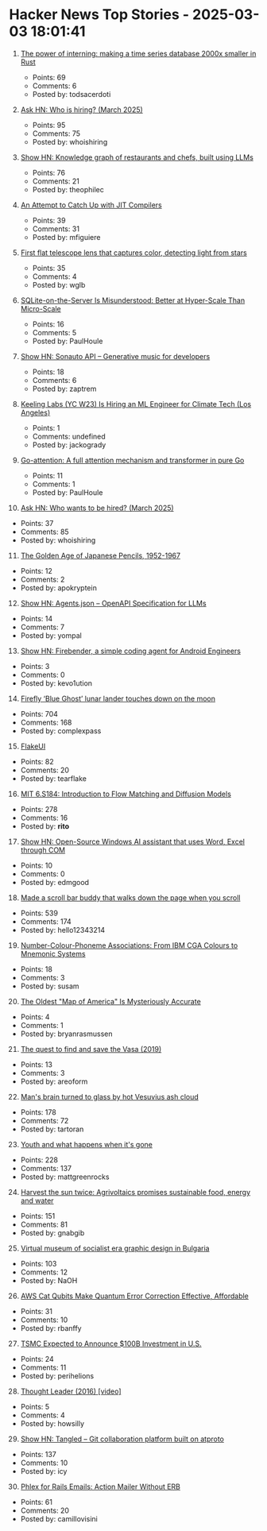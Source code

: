 # Hacker News Top Stories - 2025-03-03 18:01:41

1. [The power of interning: making a time series database 2000x smaller in Rust](https://gendignoux.com/blog/2025/03/03/rust-interning-2000x.html)
   - Points: 69
   - Comments: 6
   - Posted by: todsacerdoti

2. [Ask HN: Who is hiring? (March 2025)](undefined)
   - Points: 95
   - Comments: 75
   - Posted by: whoishiring

3. [Show HN: Knowledge graph of restaurants and chefs, built using LLMs](https://theophilecantelob.re/blog/2025/foudinge/)
   - Points: 76
   - Comments: 21
   - Posted by: theophilec

4. [An Attempt to Catch Up with JIT Compilers](https://arxiv.org/abs/2502.20547)
   - Points: 39
   - Comments: 31
   - Posted by: mfiguiere

5. [First flat telescope lens that captures color, detecting light from stars](https://phys.org/news/2025-02-flat-telescope-lens-capture-faraway.html)
   - Points: 35
   - Comments: 4
   - Posted by: wglb

6. [SQLite-on-the-Server Is Misunderstood: Better at Hyper-Scale Than Micro-Scale](https://rivet.gg/blog/2025-02-16-sqlite-on-the-server-is-misunderstood)
   - Points: 16
   - Comments: 5
   - Posted by: PaulHoule

7. [Show HN: Sonauto API – Generative music for developers](https://sonauto.ai/developers)
   - Points: 18
   - Comments: 6
   - Posted by: zaptrem

8. [Keeling Labs (YC W23) Is Hiring an ML Engineer for Climate Tech (Los Angeles)](https://www.keelinglabs.com/jobs)
   - Points: 1
   - Comments: undefined
   - Posted by: jackogrady

9. [Go-attention: A full attention mechanism and transformer in pure Go](https://github.com/takara-ai/go-attention)
   - Points: 11
   - Comments: 1
   - Posted by: PaulHoule

10. [Ask HN: Who wants to be hired? (March 2025)](undefined)
   - Points: 37
   - Comments: 85
   - Posted by: whoishiring

11. [The Golden Age of Japanese Pencils, 1952-1967](https://notes.stlartsupply.com/the-golden-age-of-japanese-pencils-1952-1967/)
   - Points: 12
   - Comments: 2
   - Posted by: apokryptein

12. [Show HN: Agents.json – OpenAPI Specification for LLMs](https://github.com/wild-card-ai/agents-json)
   - Points: 14
   - Comments: 7
   - Posted by: yompal

13. [Show HN: Firebender, a simple coding agent for Android Engineers](https://docs.firebender.com/get-started/agent)
   - Points: 3
   - Comments: 0
   - Posted by: kevo1ution

14. [Firefly ‘Blue Ghost’ lunar lander touches down on the moon](https://www.cnn.com/science/live-news/moon-landing-blue-ghost-03-02-25/index.html)
   - Points: 704
   - Comments: 168
   - Posted by: complexpass

15. [FlakeUI](https://github.com/tearflake/flake-ui)
   - Points: 82
   - Comments: 20
   - Posted by: tearflake

16. [MIT 6.S184: Introduction to Flow Matching and Diffusion Models](https://diffusion.csail.mit.edu)
   - Points: 278
   - Comments: 16
   - Posted by: __rito__

17. [Show HN: Open-Source Windows AI assistant that uses Word, Excel through COM](https://github.com/Alkali-Sim/SmartestKid)
   - Points: 10
   - Comments: 0
   - Posted by: edmgood

18. [Made a scroll bar buddy that walks down the page when you scroll](https://focusfurnace.com/scroll_buddy.html)
   - Points: 539
   - Comments: 174
   - Posted by: hello12343214

19. [Number-Colour-Phoneme Associations: From IBM CGA Colours to Mnemonic Systems](https://susam.net/assoc.html)
   - Points: 18
   - Comments: 3
   - Posted by: susam

20. [The Oldest "Map of America" Is Mysteriously Accurate](https://www.thetravel.com/oldest-american-map-accuracy-surprises-experts/)
   - Points: 4
   - Comments: 1
   - Posted by: bryanrasmussen

21. [The quest to find and save the Vasa (2019)](https://www.mentalfloss.com/article/568289/vasa-quest-to-save-most-famous-shipwreck)
   - Points: 13
   - Comments: 3
   - Posted by: areoform

22. [Man's brain turned to glass by hot Vesuvius ash cloud](https://www.bbc.com/news/articles/cgr2n8xx5gyo)
   - Points: 178
   - Comments: 72
   - Posted by: tartoran

23. [Youth and what happens when it's gone](https://tolstoyan.substack.com/p/youth)
   - Points: 228
   - Comments: 137
   - Posted by: mattgreenrocks

24. [Harvest the sun twice: Agrivoltaics promises sustainable food, energy and water](https://www.sheffield.ac.uk/news/harvesting-sun-twice-agrivoltaics-shows-promise-sustainable-food-energy-and-water-management-east)
   - Points: 151
   - Comments: 81
   - Posted by: gnabgib

25. [Virtual museum of socialist era graphic design in Bulgaria](http://socmus.com/en/)
   - Points: 103
   - Comments: 12
   - Posted by: NaOH

26. [AWS Cat Qubits Make Quantum Error Correction Effective, Affordable](https://www.nextplatform.com/2025/02/27/aws-cat-qubits-make-quantum-error-correction-effective-affordable/)
   - Points: 31
   - Comments: 10
   - Posted by: rbanffy

27. [TSMC Expected to Announce $100B Investment in U.S.](https://www.wsj.com/tech/trump-chip-maker-tsmc-expected-to-announce-100-billion-investment-in-u-s-02a44399)
   - Points: 24
   - Comments: 11
   - Posted by: perihelions

28. [Thought Leader (2016) [video]](https://www.youtube.com/watch?v=_ZBKX-6Gz6A)
   - Points: 5
   - Comments: 4
   - Posted by: howsilly

29. [Show HN: Tangled – Git collaboration platform built on atproto](https://blog.tangled.sh/intro)
   - Points: 137
   - Comments: 10
   - Posted by: icy

30. [Phlex for Rails Emails: Action Mailer Without ERB](https://camillovisini.com/coding/phlex-for-rails-emails-action-mailer-without-erb)
   - Points: 61
   - Comments: 20
   - Posted by: camillovisini

